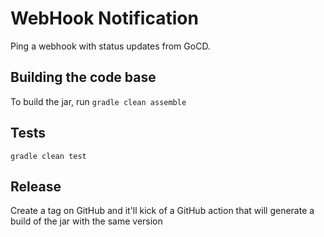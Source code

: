 # WebHook Notification

Ping a webhook with status updates from GoCD.

## Building the code base

To build the jar, run `gradle clean assemble`

## Tests

`gradle clean test`

## Release

Create a tag on GitHub and it'll kick of a GitHub action that will generate
a build of the jar with the same version
